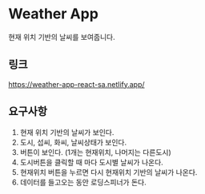 # Weather App
현재 위치 기반의 날씨를 보여줍니다.  

## 링크
https://weather-app-react-sa.netlify.app/

## 요구사항
1. 현재 위치 기반의 날씨가 보인다.
2. 도시, 섭씨, 화씨, 날씨상태가 보인다.
3. 버튼이 보인다. (1개는 현재위치, 나머지는 다른도시)
4. 도시버튼을 클릭할 때 마다 도시별 날씨가 나온다.
5. 현재위치 버튼을 누르면 다시 현재위치 기반의 날씨가 나온다.
6. 데이터를 들고오는 동안 로딩스피너가 돈다.